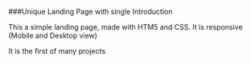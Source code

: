 ###Unique Landing Page with single Introduction

This a simple landing page, made with HTM5 and CSS. It is responsive (Mobile and Desktop view)

It is the first of many projects